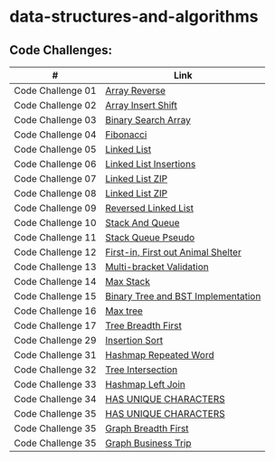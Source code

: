# data-structures-and-algorithms

## Code Challenges:

| #                 | Link                                                        |
|-------------------|-------------------------------------------------------------|
| Code Challenge 01 | [Array Reverse](./class-01/README.md)                       |
| Code Challenge 02 | [Array Insert Shift](./class-02/README.md)                  |
| Code Challenge 03 | [Binary Search Array](./class-03/README.md)                 |
| Code Challenge 04 | [Fibonacci](./class-04/README.md)                           |
| Code Challenge 05 | [Linked List](./class-05/README.md)                         |
| Code Challenge 06 | [Linked List Insertions](./class-06/README.md)              |
| Code Challenge 07 | [Linked List ZIP](./class-07/README.md)                     |
| Code Challenge 08 | [Linked List ZIP](./linked-list-zip/README.md)              |
| Code Challenge 09 | [Reversed Linked List ](./class-09/README.md)               |
| Code Challenge 10 | [Stack And Queue ](./class-10/README.md)                    |
| Code Challenge 11 | [Stack Queue Pseudo ](./class-11/README.md)                 |
| Code Challenge 12 | [First-in, First out Animal Shelter ](./class-12/README.md) |
| Code Challenge 13 | [Multi-bracket Validation ](./class-13/README.md)           |
| Code Challenge 14 | [Max Stack ](./class-14/README.md)                          |
| Code Challenge 15 | [Binary Tree and BST Implementation ](./class-15/README.md) |
| Code Challenge 16 | [Max tree ](./class-16/README.md)                           |
| Code Challenge 17 | [Tree Breadth First ](./class-17/README.md)                 |
| Code Challenge 29 | [Insertion Sort ](./class-29/README.md)                     |
| Code Challenge 31 | [Hashmap Repeated Word ](./class-31/README.md)              |
| Code Challenge 32 | [Tree Intersection ](./class-32/README.md)                  |
| Code Challenge 33 | [Hashmap Left Join ](./class-33/README.md)                  |
| Code Challenge 34 | [HAS UNIQUE CHARACTERS ](./class-34/README.md)              |
| Code Challenge 35 | [HAS UNIQUE CHARACTERS ](./class-35/README.md)              |
| Code Challenge 35 | [Graph Breadth First ](./class-36/README.md)                |
| Code Challenge 35 | [Graph Business Trip ](./class-37/README.md)                |
